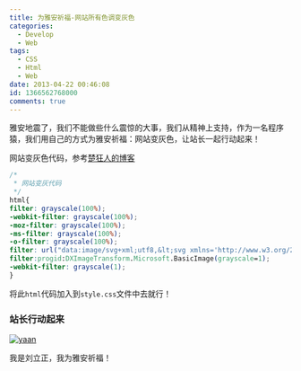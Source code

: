 ```yaml
---
title: 为雅安祈福-网站所有色调变灰色
categories:
  - Develop
  - Web
tags:
  - CSS
  - Html
  - Web
date: 2013-04-22 00:46:08
id: 1366562768000
comments: true
---
```


雅安地震了，我们不能做些什么震惊的大事，我们从精神上支持，作为一名程序猿，我们用自己的方式为雅安祈福：网站变灰色，让站长一起行动起来！

网站变灰色代码，参考[楚狂人的博客](http://www.chukuangren.com/heibaidaima.html)
```css
/*
 * 网站变灰代码
 */
html{ 
filter: grayscale(100%);
-webkit-filter: grayscale(100%);
-moz-filter: grayscale(100%);
-ms-filter: grayscale(100%);
-o-filter: grayscale(100%);
filter: url("data:image/svg+xml;utf8,&lt;svg xmlns='http://www.w3.org/2000/svg'&gt;&lt;filter id='grayscale'&gt;&lt;fecolormatrix type='matrix' values='0.3333 0.3333 0.3333 0 0 0.3333 0.3333 0.3333 0 0 0.3333 0.3333 0.3333 0 0 0 0 0 1 0'&gt;&lt;/fecolormatrix&gt;&lt;/filter>&lt;/svg&gt;#grayscale");  
filter:progid:DXImageTransform.Microsoft.BasicImage(grayscale=1);
-webkit-filter: grayscale(1);
} 
```
将此`html`代码加入到`style.css`文件中去就行！

### 站长行动起来
[![yaan](http://lzan13.qiniudn.com/blog/uploads/images/2013/04/yaan.jpg)](http://lzan13.qiniudn.com/blog/uploads/images/2013/04/yaan.jpg)

我是刘立正，我为雅安祈福！